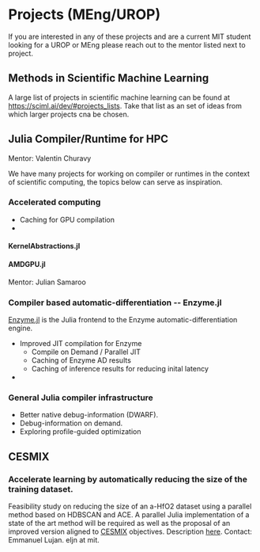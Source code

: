# Projects (MEng/UROP)

If you are interested in any of these projects and are a current MIT student looking for a UROP or MEng please reach out
to the mentor listed next to project.

## Methods in Scientific Machine Learning

A large list of projects in scientific machine learning can be found at https://sciml.ai/dev/#projects_lists. Take that
list as an set of ideas from which larger projects cna be chosen.

## Julia Compiler/Runtime for HPC
Mentor: Valentin Churavy

We have many projects for working on compiler or runtimes in the context of scientific computing, the topics below can
serve as inspiration.


### Accelerated computing

- Caching for GPU compilation
- 

#### KernelAbstractions.jl
#### AMDGPU.jl
Mentor: Julian Samaroo

### Compiler based automatic-differentiation -- Enzyme.jl

[Enzyme.jl](https://github.com/EnzymeAD/Enzyme.jl) is the Julia frontend to the Enzyme automatic-differentiation engine.

- Improved JIT compilation for Enzyme
  - Compile on Demand / Parallel JIT
  - Caching of Enzyme AD results
  - Caching of inference results for reducing inital latency 
- 

### General Julia compiler infrastructure

- Better native debug-information (DWARF).
- Debug-information on demand.
- Exploring profile-guided optimization

## CESMIX

### Accelerate learning by automatically reducing the size of the training dataset.

Feasibility study on reducing the size of an a-HfO2 dataset using a parallel method based on HDBSCAN and ACE. A parallel Julia implementation of a state of the art method will be required as well as the proposal of an improved version aligned to [CESMIX](https://computing.mit.edu/cesmix/) objectives.
Description [here](https://docs.google.com/document/d/1SWAanEWQkpsbr2lqetMO3uvdX_QK-Z7dwrgPaM1Dl0o/edit?usp=sharing). 
Contact: Emmanuel Lujan. eljn at mit.
